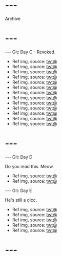 # ---
Archive
# ---

--- Git: Day C - Revoked.

- Ref img, source: [twt@](https://x.com/Kuroneko__x/status/1804577513575719354)
- Ref img, source: [twt@](https://x.com/Coharrie_AI/status/1804568538780479632)
- Ref img, source: [twt@](https://x.com/rin22cal51yn/status/1804510372369744016)
- Ref img, source: [twt@](https://x.com/Spideraxe30/status/1804176830057877833)
- Ref img, source: [twt@](https://x.com/ghiblipicture/status/1804560078055395768)
- Ref img, source: [twt@](https://x.com/Tarmeim/status/1804184058710167932)
- Ref img, source: [twt@](https://x.com/EchoesOfBloo/status/1804396181759398291)
- Ref img, source: [twt@](https://x.com/InternetH0F/status/1804522277440008252)
- Ref img, source: [twt@](https://x.com/NoCatsNoLife_m/status/1804403453596438876)
- Ref img, source: [twt@](https://x.com/AMAZlNGNATURE/status/1804344950793920664)
- Ref img, source: [twt@](https://x.com/AoTJewels/status/1804137982917562408)
- Ref img, source: [twt@](https://x.com/milkynoe/status/1804387033906913778)
- Ref img, source: [twt@](https://x.com/duskgumi/status/1803955367103123759)

# ---

--- Git: Day D

Do you read this. Meow.

- Ref img, source: [twt@](https://x.com/onepiecepanel/status/1804498430632321135)
- Ref img, source: [twt@](https://x.com/eatsleep1111/status/1805185108271387029)

--- Git: Day E

He's still a dicc.

- Ref img, source: [twt@](https://x.com/rogerlmaoo/status/1804933518562406738)
- Ref img, source: [twt@](https://x.com/_nineer/status/1805496896074514767)
- Ref img, source: [twt@](https://x.com/ACPraiseTheFrom/status/1805232149852811747)
- Ref img, source: [twt@](https://x.com/AMAZlNGNATURE/status/1805398041152688219)
- Ref img, source: [twt@](https://x.com/asteroid_ill/status/1805202202212082170)

# ---
